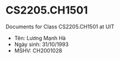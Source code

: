 # CS2205.CH1501
Documents for Class CS2205.CH1501 at UIT

- Tên: Lương Mạnh Hà
- Ngày sinh: 31/10/1993 
- MSHV: CH2001028
